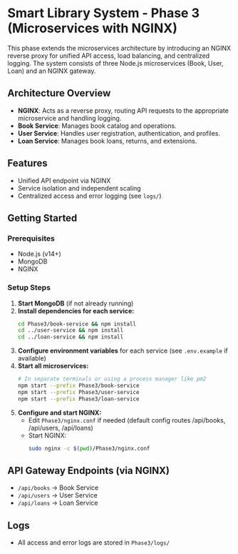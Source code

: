 # Smart Library System - Phase 3 (Microservices with NGINX)

This phase extends the microservices architecture by introducing an NGINX reverse proxy for unified API access, load balancing, and centralized logging. The system consists of three Node.js microservices (Book, User, Loan) and an NGINX gateway.

## Architecture Overview

- **NGINX**: Acts as a reverse proxy, routing API requests to the appropriate microservice and handling logging.
- **Book Service**: Manages book catalog and operations.
- **User Service**: Handles user registration, authentication, and profiles.
- **Loan Service**: Manages book loans, returns, and extensions.

## Features
- Unified API endpoint via NGINX
- Service isolation and independent scaling
- Centralized access and error logging (see `logs/`)

## Getting Started

### Prerequisites
- Node.js (v14+)
- MongoDB
- NGINX

### Setup Steps

1. **Start MongoDB** (if not already running)
2. **Install dependencies for each service:**
   ```bash
   cd Phase3/book-service && npm install
   cd ../user-service && npm install
   cd ../loan-service && npm install
   ```
3. **Configure environment variables** for each service (see `.env.example` if available)
4. **Start all microservices:**
   ```bash
   # In separate terminals or using a process manager like pm2
   npm start --prefix Phase3/book-service
   npm start --prefix Phase3/user-service
   npm start --prefix Phase3/loan-service
   ```
5. **Configure and start NGINX:**
   - Edit `Phase3/nginx.conf` if needed (default config routes /api/books, /api/users, /api/loans)
   - Start NGINX:
     ```bash
     sudo nginx -c $(pwd)/Phase3/nginx.conf
     ```

## API Gateway Endpoints (via NGINX)
- `/api/books` → Book Service
- `/api/users` → User Service
- `/api/loans` → Loan Service

## Logs
- All access and error logs are stored in `Phase3/logs/`

